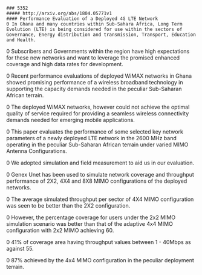 

    ### 5352
    ##### http://arxiv.org/abs/1804.05771v1
    #### Performance Evaluation of a Deployed 4G LTE Network
    0 In Ghana and many countries within Sub-Sahara Africa, Long Term Evolution (LTE) is being considered for use within the sectors of Governance, Energy distribution and transmission, Transport, Education and Health.

0 Subscribers and Governments within the region have high expectations for these new networks and want to leverage the promised enhanced coverage and high data rates for development.

0 Recent performance evaluations of deployed WiMAX networks in Ghana showed promising performance of a wireless broadband technology in supporting the capacity demands needed in the peculiar Sub-Saharan African terrain.

0 The deployed WiMAX networks, however could not achieve the optimal quality of service required for providing a seamless wireless connectivity demands needed for emerging mobile applications.

0 This paper evaluates the performance of some selected key network parameters of a newly deployed LTE network in the 2600 MHz band operating in the peculiar Sub-Saharan African terrain under varied MIMO Antenna Configurations.

0 We adopted simulation and field measurement to aid us in our evaluation.

0 Genex Unet has been used to simulate network coverage and throughput performance of 2X2, 4X4 and 8X8 MIMO configurations of the deployed networks.

0 The average simulated throughput per sector of 4X4 MIMO configuration was seen to be better than the 2X2 configuration.

0 However, the percentage coverage for users under the 2x2 MIMO simulation scenario was better than that of the adaptive 4x4 MIMO configuration with 2x2 MIMO achieving 60.

0 41% of coverage area having throughput values between 1 - 40Mbps as against 55.

0 87% achieved by the 4x4 MIMO configuration in the peculiar deployment terrain.

<!--stackedit_data:
eyJoaXN0b3J5IjpbNDU4NjQ1MzkxXX0=
-->